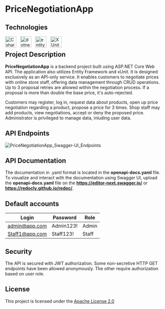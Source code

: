 # PriceNegotiationApp
## Technologies
[<img align="left" alt="Csharp" width="36px" src="https://cdn.jsdelivr.net/gh/devicons/devicon/icons/csharp/csharp-original.svg" style="padding-right:10px;"/>][csharp]
[<img align="left" alt="dotnet" width="36px" src="https://upload.wikimedia.org/wikipedia/commons/thumb/7/7d/Microsoft_.NET_logo.svg/2048px-Microsoft_.NET_logo.svg.png" style="padding-right:10px;"/>][dotnet]
[<img align="left" alt="entityframework" width="36px" style="padding-right:10px;" src="https://github.com/lukegor/PriceNegotiationApp/assets/105490868/bad63060-6eed-47e9-bb65-1ee03f4cccdd"/>][entityframework]
[<img align="left" alt="XUnit" width="36px" src="https://avatars.githubusercontent.com/u/2092016?s=200&v=4" style="padding-right:10px;"/>][XUnit]

<br>

## Project Description
<b>PriceNegotiationApp</b> is a backend project built using ASP.NET Core Web API. The application also utilizes Entity Framework and xUnit. It is designed exclusively as an API-only service. It enables customers to negotiate prices with online store staff, offering data management through CRUD operations. Up to 3 proposal retries are allowed within the negotiation process. If a proposal is more than double the base price, it's auto-rejected.

Customers may register, log in, request data about products, open up price negotiation regarding a product, propose a price for 3 times. Shop staff may add products, view negotiations, accept or deny the proposed price. Administrator is privileged to manage data, inluding user data.


[csharp]: https://pl.wikipedia.org/wiki/C_Sharp
[dotnet]: https://learn.microsoft.com/pl-pl/dotnet/
[entityframework]: https://learn.microsoft.com/pl-pl/ef/
[XUnit]: https://github.com/xunit/xunit



## API Endpoints

![PriceNegotiationApp_Swagger-UI_Endpoints](https://github.com/lukegor/PriceNegotiationApp/assets/105490868/2ec1841b-2ed2-45d5-9283-f0acbf8c5aba)

## API Documentation

The documentation in .yaml format is located in the <b>openapi-docs.yaml</b> file.<br/>
To visualize and interact with the documentation using Swagger UI, upload the <b>openapi-docs.yaml</b> file on the <b>https://editor-next.swagger.io/</b> or <b>https://redocly.github.io/redoc/</b>.

## Default accounts
| Login                 | Password   | Role  |
|-----------------------|------------|-------|
| admin@app.com         | Admin123!  | Admin |
| Staff1@app.com        | Staff123!  | Staff |

## Security

The API is secured with JWT authorization. Some non-secretive HTTP GET endpoints have been allowed anonymously. The other require authorization based on user role.

## License

This project is licensed under the [Apache License 2.0](https://opensource.org/license/apache-2-0/)
